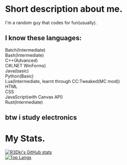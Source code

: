 # Short description about me.
I'm a random guy that codes for fun(usually).
## I know these languages:
Batch(Intermediate)<br>
Bash(Intermediate)<br>
C++(Advanced)<br>
C#(.NET WinForms)
<br>Java(basic)<br>
Python(Basic)<br>
Lua(Intermediate, learnt through CC:Tweaked(MC mod))<br>
HTML<br>
CSS<br>
JavaScript(with Canvas API)<br>
Rust(Intermediate)
## btw i study electronics
# My Stats.
[![R3Dki's GitHub stats](https://github-readme-stats.vercel.app/api?username=R3Dki&theme=codeSTACKr&show_icons=true)](https://github.com/R3Dki)<br>
[![Top Langs](https://github-readme-stats.vercel.app/api/top-langs/?username=R3Dki&layout=compact)](https://github.com/R3Dki)
